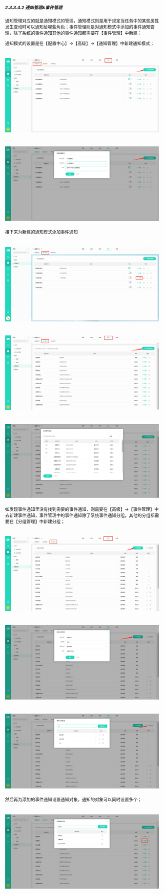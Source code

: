 ##### 2.3.3.4.2 通知管理&事件管理

通知管理对应的就是通知模式的管理，通知模式则是用于规定当任务中的某些属性发生变动时可以通知给哪些角色；事件管理则是对通知模式中添加的事件通知管理，除了系统的事件通知其他的事件通知都需要在【事件管理】中新建；

通知模式的设置是在【配置中心】→【高级】→【通知管理】中新建通知模式；

# ![](/assets/04-高级-提醒管理-新建提醒模式1.png)

# ![](/assets/04-高级-提醒管理-新建提醒模式2.png)

接下来为新建的通知模式添加事件通知

# ![](/assets/04-高级-提醒管理-新建提醒模式1.1.png)

# ![](/assets/04-高级-通知管理-添加事件通知1.png)

# ![](/assets/04-高级-通知管理-添加事件通知2.png)

如发现事件通知里没有找到需要的事件通知，则需要在【高级】→【事件管理】中去新建事件通知，事件管理中的事件通知除了系统事件通知分组，其他的分组都需要在【分组管理】中新建分组；

# ![](/assets/04-高级-事件管理1.png)

# ![](/assets/04-高级-事件管理-新建事件.png)

# ![](/assets/04-高级-事件管理-新建分组管理.png)

然后再为添加的事件通知设置通知对象，通知的对象可以同时设置多个；

# ![](/assets/04-高级-通知管理-添加事件通知-设置对应的通知对象.png)